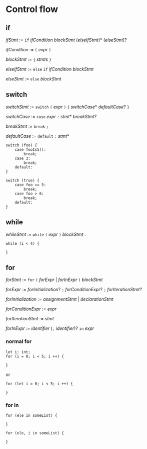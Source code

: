 # Control flow

## if

_ifStmt_ := `if` _ifCondition_ _blockStmt_ (_elseIfStmt_)* (_elseStmt_)?

_ifCondition_ := `(` _expr_ `)`

_blockStmt_ := `{` _stmts_ `}`

_elseIfStmt_ := `else` `if` _ifCondition_ _blockStmt_

_elseStmt_ := `else` _blockStmt_



## switch

_switchStmt_ := `switch` `(` _expr_ `)` `{` _switchCase_* _defaultCase_? `}`

_switchCase_ := `case` _expr_ `:` _stmt_* _breakStmt_?

_breakStmt_ := `break` `;`

_defaultCase_ := `default` `:` _stmt_*


```
switch (foo) {
    case fooIs5():
        break;
    case 3:
        break;
    default:
}
```

```
switch (true) {
    case foo == 5:
        break;
    case foo > 6:
        break;
    default:
}
```

## while

_whileStmt_ := `while` `(` _expr_ `)` _blockStmt_ .

```
while (i < 4) {

}
```

## for

_forStmt_ := `for` `(` _forExpr_ | _forInExpr_ `)` _blockStmt_

_forExpr_ := _forInitialization_? `;` _forConditionExpr_? `;` _forIterationStmt_?

_forInitialization_ := _assignmentStmt_ | _declarationStmt_

_forConditionExpr_ := _expr_

_forIterationStmt_ := _stmt_

_forInExpr_ := _identifier_ (`,` _identifier_)? `in` _expr_

### normal for

```
let i: int;
for (i = 0; i < 5; i ++) {

}
```

or

```
for (let i = 0; i < 5; i ++) {

}
```

### for in

```
for (ele in someList) {

}
```

```
for (ele, i in someList) {

}
```

